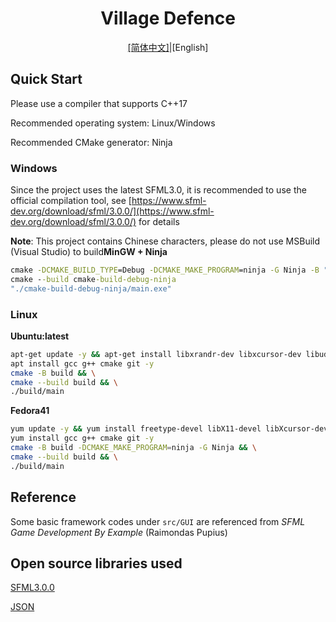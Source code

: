 <h1 style="text-align: center">Village Defence</h1>

<div style="text-align: center;"><a href="./README.md">[简体中文]</a>|[English]</div>

## Quick Start

Please use a compiler that supports C++17

Recommended operating system: Linux/Windows

Recommended CMake generator: Ninja

### Windows

Since the project uses the latest SFML3.0, it is recommended to use the official compilation tool,
see [https://www.sfml-dev.org/download/sfml/3.0.0/](https://www.sfml-dev.org/download/sfml/3.0.0/) for details

**Note**: This project contains Chinese characters, please do not use MSBuild (Visual Studio) to build**MinGW + Ninja**

```cmd
cmake -DCMAKE_BUILD_TYPE=Debug -DCMAKE_MAKE_PROGRAM=ninja -G Ninja -B "cmake-build-debug-ninja"
cmake --build cmake-build-debug-ninja
"./cmake-build-debug-ninja/main.exe"
```

### Linux

**Ubuntu:latest**

```bash
apt-get update -y && apt-get install libxrandr-dev libxcursor-dev libudev-dev libopenal-dev libflac-dev libvorbis-dev libgl1-mesa-dev libegl1-mesa-dev libfreetype6-dev libxi-dev -y
apt install gcc g++ cmake git -y
cmake -B build && \
cmake --build build && \
./build/main
```

**Fedora41**

```bash
yum update -y && yum install freetype-devel libX11-devel libXcursor-devel libXrandr-devel mesa-libGL-devel systemd-devel openal-soft-devel libvorbis-devel libogg-devel flac-devel libxi-devel -y
yum install gcc g++ cmake git -y
cmake -B build -DCMAKE_MAKE_PROGRAM=ninja -G Ninja && \
cmake --build build && \
./build/main
```

## Reference

Some basic framework codes under `src/GUI` are referenced from *SFML Game Development By Example* (Raimondas Pupius)

## Open source libraries used

[SFML3.0.0](https://github.com/SFML/SFML.git)

[JSON](https://github.com/nlohmann/json.git)